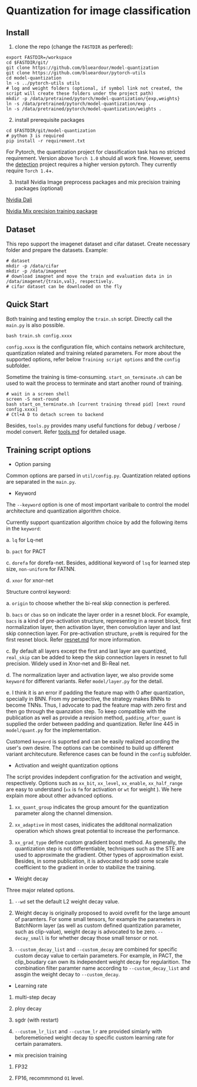 # Quantization for image classification

## Install

1. clone the repo (change the `FASTDIR` as perfered):
```
export FASTDIR=/workspace
cd $FASTDIR/git/
git clone https://github.com/blueardour/model-quantization
git clone https://github.com/blueardour/pytorch-utils
cd model-quantization
ln -s ../pytorch-utils utils
# log and weight folders (optional, if symbol link not created, the script will create these folders under the project path)
mkdir -p /data/pretrained/pytorch/model-quantization/{exp,weights}
ln -s /data/pretrained/pytorch/model-quantization/exp .
ln -s /data/pretrained/pytorch/model-quantization/weights .
```

2. install prerequisite packages
```
cd $FASTDIR/git/model-quantization
# python 3 is required
pip install -r requirement.txt
```
For Pytorch, the quantization project for classification task has no stricted requirement. Version above `Torch 1.0` should all work fine. However, seems the [detection](./detection.md) project requires a higher version pytorch. They currently require `Torch 1.4`+.

3. Install Nvidia Image preprocess packages and mix precision training packages (optional)

[Nvidia Dali](https://github.com/NVIDIA/DALI) 

[Nvidia Mix precision training package](https://github.com/NVIDIA/apex)

## Dataset

This repo support the imagenet dataset and cifar dataset. 
Create necessary folder and prepare the datasets. Example:

```
# dataset
mkdir -p /data/cifar
mkdir -p /data/imagenet
# download imagnet and move the train and evaluation data in in /data/imagenet/{train,val}, respectively.
# cifar dataset can be downloaded on the fly
```

## Quick Start

Both training and testing employ the `train.sh` script. Directly call the `main.py` is also possible.

```
bash train.sh config.xxxx
```

`config.xxxx` is the configuration file, which contains network architecture, quantization related and training related parameters. For more about the supported options, refer below `Training script options` and the `config` subfolder.

Sometime the training is time-consuming. `start_on_terminate.sh` can be used to wait the process to terminate and start another round of training.

```
# wait in a screen shell
screen -S next-round
bash start_on_terminate.sh [current training thread pid] [next round config.xxxx]
# Ctl+A D to detach screen to backend
```

Besides, `tools.py` provides many useful functions for debug / verbose / model convert. Refer [tools.md](./doc/tools.md) for detailed usage.


## Training script options

- Option parsing

Common options are parsed in `util/config.py`. Quantization related options are separated in the `main.py`.

- Keyword

The `--keyword` option is one of most important varibale to control the model architecture and quantization algorithm choice.

Currently support quantization algorithm choice by add the following items in the `keyword`:

a. `lq` for Lq-net

b. `pact` for PACT

c. `dorefa` for dorefa-net. Besides, additional keyword of `lsq` for learned step size, `non-uniform` for FATNN.

d. `xnor` for xnor-net

Structure control keyword:

a. `origin` to choose whether the bi-real skip connection is perfered.

b. `bacs` or `cbas` so on indicate the layer order in a resnet block. For example, `bacs` is a kind of pre-activation structure, representing in a resnet block, first normalization layer, then activation layer, then convolution layer and last skip connection layer. For pre-activation structure, `preBN` is required for the first resnet block.  Refer [resnet.md](./resnet.md) for more information.

c. By default all layers except the first and last layer are quantized, `real_skip` can be added to keep the skip connection layers in resnet to full precision. Widely used in Xnor-net and Bi-Real net.

d. The normalization layer and activation layer, we also provide some `keyword` for different variants. Refer `model/layer.py` for the detail. 

e. I think it is an error if padding the feature map with 0 after quantization, specially in BNN. From my perspective, the strategy makes BNNs to become TNNs. Thus, I advocate to pad the feature map with zero first and then go through the quanzation step. To keep compatible with the publication as well as provide a revision method, `padding_after_quant` is supplied the order between padding and quantization. Refer line 445 in `model/quant.py` for the implementation.

Customed `keyword` is suported and can be easily realized according the user's own desire. The options can be combined to build up different variant architecuture. Reference cases can be found in the `config` subfolder.

- Activation and weight quantization options

The script provides indepdent configration for the activation and weight, respectively. Options such as `xx_bit`, `xx_level`, `xx_enable`, `xx_half_range` are easy to understand (`xx` is `fm` for activation or `wt` for weight ). We here explain more about other advanced options. 

1. `xx_quant_group` indicates the group amount for the quantization parameter along the channel dimension.

2. `xx_adaptive` in most cases, inidicates the additonal normalization operation which shows great potential to increase the performance.

3. `xx_grad_type` define custom gradident boost method. As generally, the quantization step is not differentiable, techniques such as the STE are used to approximate the gradient. Other types of approximation exist. Besides, in some publication, it is advocated to add some scale coefficient to the gradient in order to stabilize the training.

- Weight decay

Three major related options.

1. `--wd` set the default L2 weight decay value.

2. Weight decay is originally proposed to avoid ovrefit for the large amount of paramters. For some small tensors, for example the parameters in BatchNorm layer (as well as custom defined quantization parameter, such as clip-value), weight decay is advocated to be zero. `--decay_small` is for whether decay those small tensor or not.

3. `--custom_decay_list` and `--custom_decay` are combined for specific custom decay value to certain parameters. For example, in PACT, the clip_boudary can own its independent weight decay for regularition. The combination filter paramter name according to `--custom_decay_list` and assgin the weight decay to `--custom_decay`.


- Learning rate

1. multi-step decay

2. ploy decay

3. sgdr (with restart)

4. `--custom_lr_list` and `--custom_lr` are provided simiarly with beforemetioned weight decay to specific custom learning rate for certain paramaters.

- mix precision training

1. FP32

2. FP16, recommmond `O1` level.
